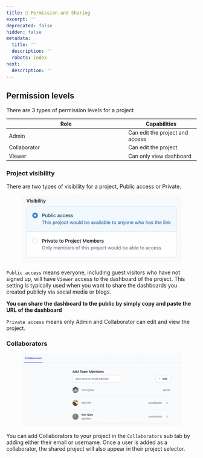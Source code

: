 ```yaml
---
title: 🤝 Permission and Sharing
excerpt: ''
deprecated: false
hidden: false
metadata:
  title: ''
  description: ''
  robots: index
next:
  description: ''
---
```

## Permission levels

There are 3 types of permission levels for a project

<table>
  <thead>
    <tr>
      <th width="302">Role</th>
      <th>Capabilities</th>
    </tr>
  </thead>
  <tbody>
    <tr>
      <td>Admin</td>
      <td>Can edit the project and access</td>
    </tr>
    <tr>
      <td>Collaborator</td>
      <td>Can edit the project</td>
    </tr>
    <tr>
      <td>Viewer</td>
      <td>Can only view dashboard</td>
    </tr>
  </tbody>
</table>

### Project visibility

There are two types of visibility for a project, Public access or Private.

<figure>
  <img src="https://raw.githubusercontent.com/sentioxyz/docs/v1.0/.gitbook/assets/image (21) (1).png" alt="" />
  <figcaption></figcaption>
</figure>

`Public access` means everyone, including guest visitors who have not signed up, will have `Viewer` access to the dashboard of the project. This setting is typically used when you want to share the dashboards you created publicly via social media or blogs.

**You can share the dashboard to the public by simply copy and paste the URL of the dashboard**

`Private access` means only Admin and Collaborator can edit and view the project.

### Collaborators

<figure>
  <img src="https://raw.githubusercontent.com/sentioxyz/docs/v1.0/.gitbook/assets/image (4) (2) (1).png" alt="" />
  <figcaption></figcaption>
</figure>

You can add Collaborators to your project in the `Collaborators` sub tab by adding either their email or username. Once a user is added as a collaborator, the shared project will also appear in their project selector.
